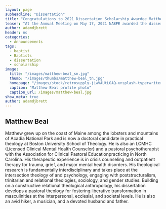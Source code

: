 ```yaml
---
layout: page
subheadline: "Dissertation"
title: "Congratulations to 2021 Dissertation Scholarship Awardee Matthew Beal"
teaser: "At the Annual Meeting on May 17, 2021 NABPR awarded the dissertation scholarship to Matthew Beal"
author: adamdjbrett
header: no
categories:
  - Announcements
tags:
  - baptist
  - Baptists
  - dissertation
  - scholarship
image:
  title: "/images/matthew-beal_sm.jpg"
  thumb: "/images/thumbs/matthew-beal_tn.jpg"
  homepage: "/images/stock/retrosupply-jLwVAUtLOAQ-unsplash-typerwriter-970x370.jpg"
  caption: "Matthew Beal profile photo"
  caption_url: /images/matthew-beal.jpg
show_meta: true
author: adamdjbrett
---
```

## Matthew Beal

Matthew grew up on the coast of Maine among the lobsters and mountains of Acadia National Park and is now a doctoral candidate in practical theology at Boston University School of Theology. He is also an LCMHC (Licensed Clinical Mental Health Counselor) and a pastoral psychotherapist with the Association for Clinical Pastoral Educationpracticing in North Carolina. His therapeutic experience is in crisis counseling and outpatient therapy for trauma, grief, and major mental health disorders. His theological research is fundamentally interdisciplinary and takes place at the intersection theology of and psychology, engaging with poststructuralism, trinitarian and relational theologies, sociology, and gender studies. Building on a constructive relational theological anthropology, his dissertation develops a pastoral theology for fostering liberative transformation in masculinities at the interpersonal, ecclesial, and societal levels. He is also an avid hiker, a musician, and a devoted husband and father.
